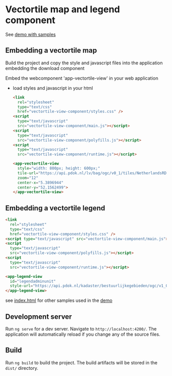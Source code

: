 # Vectortile map and legend component

See [demo with samples](https://pdok.github.io/gokoala/)

## Embedding a vectortile map

Build the project and copy the style and javascript files into the application embedding the download component

Embed the webcomponent 'app-vectortile-view' in your web application

- load styles and javascript in your html

  ```html
  <link
    rel="stylesheet"
    type="text/css"
    href="vectortile-view-component/styles.css" />
  <script
    type="text/javascript"
    src="vectortile-view-component/main.js"></script>
  <script
    type="text/javascript"
    src="vectortile-view-component/polyfills.js"></script>
  <script
    type="text/javascript"
    src="vectortile-view-component/runtime.js"></script>

  <app-vectortile-view
    style="width: 800px; height: 600px;"
    tile-url="https://api.pdok.nl/lv/bag/ogc/v0_1/tiles/NetherlandsRDNewQuad"
    zoom="12"
    center-x="5.3896944"
    center-y="52.1562499">
  </app-vectortile-view>
  ```

## Embedding a vectortile legend

```html
<link
  rel="stylesheet"
  type="text/css"
  href="vectortile-view-component/styles.css" />
<script type="text/javascript" src="vectortile-view-component/main.js"></script>
<script
  type="text/javascript"
  src="vectortile-view-component/polyfills.js"></script>
<script
  type="text/javascript"
  src="vectortile-view-component/runtime.js"></script>

<app-legend-view
  id="legendadminunit"
  style-url="https://api.pdok.nl/kadaster/bestuurlijkegebieden/ogc/v1_0-preprod/styles/bestuurlijkegebieden_standaardvisualisatie?f=json">
</app-legend-view>
```

see [index.html](./src/index.html) for other samples used in the [demo](https://pdok.github.io/gokoala/)

## Development server

Run `ng serve` for a dev server. Navigate to `http://localhost:4200/`. The application will automatically reload if you change any of the source files.

## Build

Run `ng build` to build the project. The build artifacts will be stored in the `dist/` directory.
